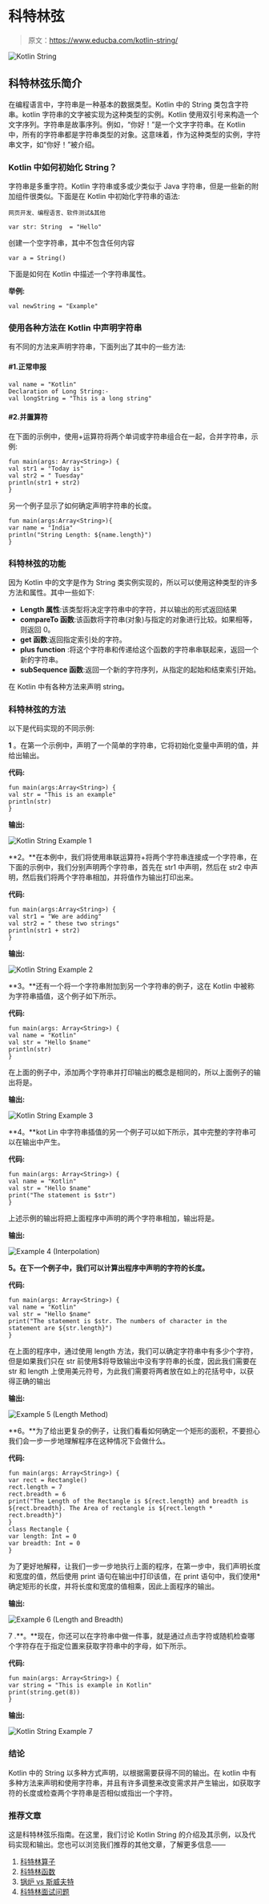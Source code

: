 # 科特林弦

> 原文：<https://www.educba.com/kotlin-string/>

![Kotlin String](img/76059a651ed85bc3f6e18673ebf79a68.png)



## 科特林弦乐简介

在编程语言中，字符串是一种基本的数据类型。Kotlin 中的 String 类包含字符串。kotlin 字符串的文字被实现为这种类型的实例。Kotlin 使用双引号来构造一个文字序列。字符串是故事序列。例如，“你好！”是一个文字字符串。在 Kotlin 中，所有的字符串都是字符串类型的对象。这意味着，作为这种类型的实例，字符串文字，如“你好！”被介绍。

### Kotlin 中如何初始化 String？

字符串是多重字符。Kotlin 字符串或多或少类似于 Java 字符串，但是一些新的附加组件很类似。下面是在 Kotlin 中初始化字符串的语法:

<small>网页开发、编程语言、软件测试&其他</small>

```
var str: String  = "Hello"
```

创建一个空字符串，其中不包含任何内容

```
var a = String()
```

下面是如何在 Kotlin 中描述一个字符串属性。

**举例:**

```
val newString = "Example"
```

### 使用各种方法在 Kotlin 中声明字符串

有不同的方法来声明字符串，下面列出了其中的一些方法:

#### #1.正常申报

```
val name = "Kotlin"
Declaration of Long String:-
val longString = "This is a long string"
```

#### #2.并置算符

在下面的示例中，使用+运算符将两个单词或字符串组合在一起，合并字符串，示例:

```
fun main(args: Array<String>) {
val str1 = "Today is"
val str2 = " Tuesday"
println(str1 + str2)
}
```

另一个例子显示了如何确定声明字符串的长度。

```
fun main(args:Array<String>){
var name = "India"
println("String Length: ${name.length}")
}
```

### 科特林弦的功能

因为 Kotlin 中的文字是作为 String 类实例实现的，所以可以使用这种类型的许多方法和属性。其中一些如下:

*   **Length 属性**:该类型将决定字符串中的字符，并以输出的形式返回结果
*   **compareTo 函数**:该函数将字符串(对象)与指定的对象进行比较。如果相等，则返回 0。
*   **get 函数**:返回指定索引处的字符。
*   **plus function** :将这个字符串和传递给这个函数的字符串串联起来，返回一个新的字符串。
*   **subSequence 函数**:返回一个新的字符序列，从指定的起始和结束索引开始。

在 Kotlin 中有各种方法来声明 string。

### 科特林弦的方法

以下是代码实现的不同示例:

**1** 。在第一个示例中，声明了一个简单的字符串，它将初始化变量中声明的值，并给出输出。

**代码:**

```
fun main(args:Array<String>) {
val str = "This is an example"
println(str)
}
```

**输出:**

![Kotlin String Example 1](img/4860194720f6ea45b542e02838dd1d41.png)



**2。**在本例中，我们将使用串联运算符+将两个字符串连接成一个字符串，在下面的示例中，我们分别声明两个字符串，首先在 str1 中声明，然后在 str2 中声明，然后我们将两个字符串相加，并将值作为输出打印出来。

**代码:**

```
fun main(args:Array<String>) {
val str1 = "We are adding"
val str2 = " these two strings"
println(str1 + str2)
}
```

**输出:**

![Kotlin String Example 2](img/8916b46cea9871aa47043c69145edeb3.png)



**3。**还有一个将一个字符串附加到另一个字符串的例子，这在 Kotlin 中被称为字符串插值，这个例子如下所示。

**代码:**

```
fun main(args: Array<String>) {
val name = "Kotlin"
val str = "Hello $name"
println(str)
}
```

在上面的例子中，添加两个字符串并打印输出的概念是相同的，所以上面例子的输出将是。

**输出:**

![Kotlin String Example 3](img/d65fe2b951cdfecb73e9ed2ee35bcd17.png)



**4。**kot Lin 中字符串插值的另一个例子可以如下所示，其中完整的字符串可以在输出中产生。

**代码:**

```
fun main(args: Array<String>) {
val name = "Kotlin"
val str = "Hello $name"
print("The statement is $str")
}
```

上述示例的输出将把上面程序中声明的两个字符串相加，输出将是。

**输出:**

![ Example 4 (Interpolation)](img/d5068eef640cfd17f1404c9c937f512f.png)



**5。在下一个例子中，我们可以计算出程序中声明的字符的长度。**

**代码:**

```
fun main(args: Array<String>) {
val name = "Kotlin"
val str = "Hello $name"
print("The statement is $str. The numbers of character in the statement are ${str.length}")
}
```

在上面的程序中，通过使用 length 方法，我们可以确定字符串中有多少个字符，但是如果我们只在 str 前使用$将导致输出中没有字符串的长度，因此我们需要在 str 和 length 上使用美元符号，为此我们需要将两者放在如上的花括号中，以获得正确的输出

**输出:**

![ Example 5 (Length Method)](img/5200f6d25bbef2927125d6e37133787d.png)



**6。**为了给出更复杂的例子，让我们看看如何确定一个矩形的面积，不要担心我们会一步一步地理解程序在这种情况下会做什么。

**代码:**

```
fun main(args: Array<String>) {
var rect = Rectangle()
rect.length = 7
rect.breadth = 6
print("The Length of the Rectangle is ${rect.length} and breadth is ${rect.breadth}. The Area of rectangle is ${rect.length * rect.breadth}")
}
class Rectangle {
var length: Int = 0
var breadth: Int = 0
}
```

为了更好地解释，让我们一步一步地执行上面的程序，在第一步中，我们声明长度和宽度的值，然后使用 print 语句在输出中打印该值，在 print 语句中，我们使用*确定矩形的长度，并将长度和宽度的值相乘，因此上面程序的输出。

**输出:**

![Example 6 (Length and Breadth)](img/23a0e183fe7ce5b2620af7c0570ed786.png)



7 .**。**现在，你还可以在字符串中做一件事，就是通过点击字符或随机检查哪个字符存在于指定位置来获取字符串中的字母，如下所示。

**代码:**

```
fun main(args: Array<String>) {
var string = "This is example in Kotlin"
print(string.get(8))
}
```

**输出:**

![Kotlin String Example 7](img/ab4658854b91a208bf3b6e8ac3d88fc4.png)



### 结论

Kotlin 中的 String 以多种方式声明，以根据需要获得不同的输出。在 kotlin 中有多种方法来声明和使用字符串，并且有许多调整来改变需求并产生输出，如获取字符的长度或检查两个字符串是否相似或指出一个字符。

### 推荐文章

这是科特林弦乐指南。在这里，我们讨论 Kotlin String 的介绍及其示例，以及代码实现和输出。您也可以浏览我们推荐的其他文章，了解更多信息——

1.  [科特林算子](https://www.educba.com/kotlin-operators/)
2.  [科特林函数](https://www.educba.com/kotlin-functions/)
3.  [锅炉 vs 斯威夫特](https://www.educba.com/kotlin-vs-swift/)
4.  [科特林面试问题](https://www.educba.com/kotlin-interview-questions/)





